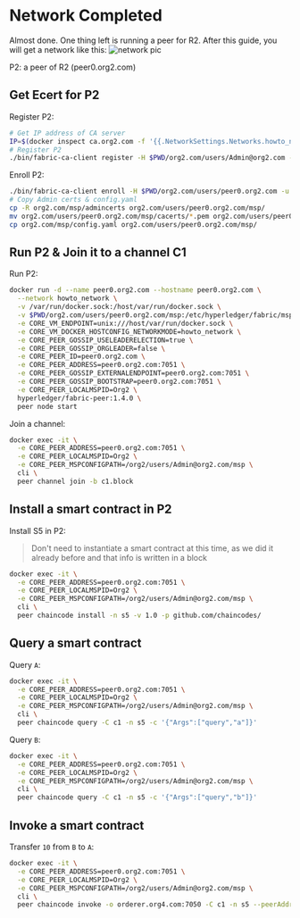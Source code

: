 # Network Completed

Almost done. One thing left is running a peer for R2.
After this guide, you will get a network like this:
![network pic](https://hyperledger-fabric.readthedocs.io/en/release-1.4/_images/network.diagram.7.png "Target network - 07")

P2: a peer of R2 (peer0.org2.com)

## Get Ecert for P2

Register P2:

```bash
# Get IP address of CA server
IP=$(docker inspect ca.org2.com -f '{{.NetworkSettings.Networks.howto_network.IPAddress}}')
# Register P2
./bin/fabric-ca-client register -H $PWD/org2.com/users/Admin@org2.com --id.name "peer0.org2.com" --id.type peer --id.maxenrollments 1 --id.secret peerpw
```

Enroll P2:

```bash
./bin/fabric-ca-client enroll -H $PWD/org2.com/users/peer0.org2.com -u http://peer0.org2.com:peerpw@${IP}:7054 --csr.names C=KR,ST=Seoul,L=Gangdong-gu,O=org2.com
# Copy Admin certs & config.yaml
cp -R org2.com/msp/admincerts org2.com/users/peer0.org2.com/msp/
mv org2.com/users/peer0.org2.com/msp/cacerts/*.pem org2.com/users/peer0.org2.com/msp/cacerts/ca.org2.com-cert.pem
cp org2.com/msp/config.yaml org2.com/users/peer0.org2.com/msp/
```

## Run P2 & Join it to a channel C1

Run P2:

```bash
docker run -d --name peer0.org2.com --hostname peer0.org2.com \
  --network howto_network \
  -v /var/run/docker.sock:/host/var/run/docker.sock \
  -v $PWD/org2.com/users/peer0.org2.com/msp:/etc/hyperledger/fabric/msp \
  -e CORE_VM_ENDPOINT=unix:///host/var/run/docker.sock \
  -e CORE_VM_DOCKER_HOSTCONFIG_NETWORKMODE=howto_network \
  -e CORE_PEER_GOSSIP_USELEADERELECTION=true \
  -e CORE_PEER_GOSSIP_ORGLEADER=false \
  -e CORE_PEER_ID=peer0.org2.com \
  -e CORE_PEER_ADDRESS=peer0.org2.com:7051 \
  -e CORE_PEER_GOSSIP_EXTERNALENDPOINT=peer0.org2.com:7051 \
  -e CORE_PEER_GOSSIP_BOOTSTRAP=peer0.org2.com:7051 \
  -e CORE_PEER_LOCALMSPID=Org2 \
  hyperledger/fabric-peer:1.4.0 \
  peer node start
```

Join a channel:

```bash
docker exec -it \
  -e CORE_PEER_ADDRESS=peer0.org2.com:7051 \
  -e CORE_PEER_LOCALMSPID=Org2 \
  -e CORE_PEER_MSPCONFIGPATH=/org2/users/Admin@org2.com/msp \
  cli \
  peer channel join -b c1.block
```

## Install a smart contract in P2

Install S5 in P2:
> Don't need to instantiate a smart contract at this time, as we did it already before and that info is written in a block

```bash
docker exec -it \
  -e CORE_PEER_ADDRESS=peer0.org2.com:7051 \
  -e CORE_PEER_LOCALMSPID=Org2 \
  -e CORE_PEER_MSPCONFIGPATH=/org2/users/Admin@org2.com/msp \
  cli \
  peer chaincode install -n s5 -v 1.0 -p github.com/chaincodes/
```

## Query a smart contract

Query `A`:

```bash
docker exec -it \
  -e CORE_PEER_ADDRESS=peer0.org2.com:7051 \
  -e CORE_PEER_LOCALMSPID=Org2 \
  -e CORE_PEER_MSPCONFIGPATH=/org2/users/Admin@org2.com/msp \
  cli \
  peer chaincode query -C c1 -n s5 -c '{"Args":["query","a"]}'
```

Query `B`:

```bash
docker exec -it \
  -e CORE_PEER_ADDRESS=peer0.org2.com:7051 \
  -e CORE_PEER_LOCALMSPID=Org2 \
  -e CORE_PEER_MSPCONFIGPATH=/org2/users/Admin@org2.com/msp \
  cli \
  peer chaincode query -C c1 -n s5 -c '{"Args":["query","b"]}'
```

## Invoke a smart contract

Transfer `10` from `B` to `A`:

```bash
docker exec -it \
  -e CORE_PEER_ADDRESS=peer0.org2.com:7051 \
  -e CORE_PEER_LOCALMSPID=Org2 \
  -e CORE_PEER_MSPCONFIGPATH=/org2/users/Admin@org2.com/msp \
  cli \
  peer chaincode invoke -o orderer.org4.com:7050 -C c1 -n s5 --peerAddresses peer0.org2.com:7051 -c '{"Args":["invoke","b","a","10"]}'
```